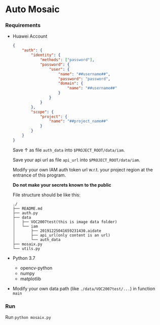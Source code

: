 # Auto Mosaic

### Requirements

* Huawei Account

  ```json
  {
      "auth": {
          "identity": {
              "methods": ["password"],
              "password": {
                  "user": {
                      "name": "##username##",
                      "password": "password",
                      "domain": {
                          "name": "##username##"
                      }
                  }
              }
          },
          "scope": {
              "project": {
                  "name": "##project_name##"
              }
          }
      }
  }
  ```

  Save ↑ as file `auth_data` into `$PROJECT_ROOT/data/iam`.

  Save your api url as file `api_url` into `$PROJECT_ROOT/data/iam`.

  Modify your own IAM auth token url w.r.t. your project region at the entrance of this program.

  **Do not make your secrets known to the public**

  File structure should be like this:

  ```
  ./
  ├── README.md
  ├── auth.py
  ├── data
  │   ├── VOC2007test(this is image data folder)
  │   └── iam
  │       ├── 20191225041659231430.aidate
  │       ├── api_url(only content is an url)
  │       └── auth_data
  ├── mosaix.py
  └── utils.py
  ```

* Python 3.7
  * opencv-python
  * numpy
  * matplotlib
  
* Modify your own data path (like `./data/VOC2007test/...`) in function `main`

### Run

Run `python mosaix.py`

